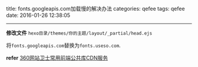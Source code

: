 title: fonts.googleapis.com加载慢的解决办法
categories: qefee
tags: qefee
date: 2016-01-26 12:38:05

---

<!--head-->

**修改文件**
`hexo目录/themes/你的主题/layout/_partial/head.ejs`

将`fonts.googleapis.com`替换为`fonts.useso.com`.

**refer**
[360网站卫士常用前端公共库CDN服务](http://libs.useso.com/)

<!--more-->



<!--body-->
